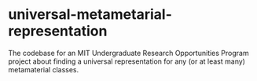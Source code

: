 # universal-metametarial-representation
The codebase for an MIT Undergraduate Research Opportunities Program project about finding a universal representation for any (or at least many) metamaterial classes.
